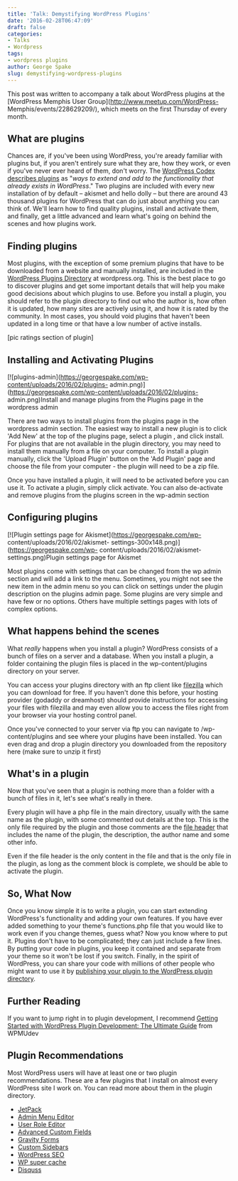 ```yaml
---
title: 'Talk: Demystifying WordPress Plugins'
date: '2016-02-28T06:47:09'
draft: false
categories:
- Talks
- Wordpress
tags:
- wordpress plugins
author: George Spake
slug: demystifying-wordpress-plugins
---
```


This post was written to accompany a talk about WordPress plugins at the
[WordPress Memphis User Group](http://www.meetup.com/WordPress-
Memphis/events/228629209/), which meets on the first Thursday of every month.

## What are plugins

Chances are, if you've been using WordPress, you're aready familiar with
plugins but, if you aren't entirely sure what they are, how they work, or even
if you've never ever heard of them, don't worry. The [WordPress Codex
describes plugins](https://codex.wordpress.org/Plugins) as "_ways to extend
and add to the functionality that already exists in WordPress_." Two plugins
are included with every new installation of by default – akismet and hello
dolly – but there are around 43 thousand plugins for WordPress that can do
just about anything you can think of. We'll learn how to find quality plugins,
install and activate them, and finally, get a little advanced and learn what's
going on behind the scenes and how plugins work.

## Finding plugins

Most plugins, with the exception of some premium plugins that have to be
downloaded from a website and manually installed, are included in the
[WordPress Plugins Directory](https://wordpress.org/plugins/) at
wordpress.org. This is the best place to go to discover plugins and get some
important details that will help you make good decisions about which plugins
to use. Before you install a plugin, you should refer to the plugin directory
to find out who the author is, how often it is updated, how many sites are
actively using it, and how it is rated by the community. In most cases, you
should void plugins that haven't been updated in a long time or that have a
low number of active installs.

[pic ratings section of plugin]

## Installing and Activating Plugins

[![plugins-admin](https://georgespake.com/wp-content/uploads/2016/02/plugins-
admin.png)](https://georgespake.com/wp-content/uploads/2016/02/plugins-
admin.png)Install and manage plugins from the Plugins page in the wordpress
admin

There are two ways to install plugins from the plugins page in the wordpress
admin section. The easiest way to install a new plugin is to click 'Add New'
at the top of the plugins page, select a plugin , and click install. For
plugins that are not available in the plugin directory, you may need to
install them manually from a file on your computer. To install a plugin
manually, click the 'Upload Plugin' button on the 'Add Plugin' page and choose
the file from your computer - the plugin will need to be a zip file.

Once you have installed a plugin, it will need to be activated before you can
use it. To activate a plugin, simply click activate. You can also de-activate
and remove plugins from the plugins screen in the wp-admin section

## Configuring plugins

[![Plugin settings page for Akismet](https://georgespake.com/wp-
content/uploads/2016/02/akismet-
settings-300x148.png)](https://georgespake.com/wp-
content/uploads/2016/02/akismet-settings.png)Plugin settings page for Akismet

Most plugins come with settings that can be changed from the wp admin section
and will add a link to the menu. Sometimes, you might not see the new item in
the admin menu so you can click on settings under the plugin description on
the plugins admin page. Some plugins are very simple and have few or no
options. Others have multiple settings pages with lots of complex options.

## What happens behind the scenes

What _really_ happens when you install a plugin? WordPress consists of a bunch
of files on a server and a database. When you install a plugin, a folder
containing the plugin files is placed in the wp-content/plugins  directory on
your server.

You can access your plugins directory with an ftp client like
[filezilla](https://filezilla-project.org/) which you can download for free.
If you haven't done this before, your hosting provider (godaddy or dreamhost)
should provide instructions for accessing your files with filezilla and may
even allow you to access the files right from your browser via your hosting
control panel.

Once you've connected to your server via ftp you can navigate to /wp-
content/plugins and see where your plugins have been installed. You can even
drag and drop a plugin directory you downloaded from the repository here (make
sure to unzip it first)

## What's in a plugin

Now that you've seen that a plugin is nothing more than a folder with a bunch
of files in it, let's see what's really in there.

Every plugin will have a php file in the main directory, usually with the same
name as the plugin, with some commented out details at the top. This is the
only file required by the plugin and those comments are the [file
header](https://codex.wordpress.org/File_Header) that includes the name of the
plugin, the description, the author name and some other info.

Even if the file header is the only content in the file and that is the only
file in the plugin, as long as the comment block is complete, we should be
able to activate the plugin.

## So, What Now

Once you know simple it is to write a plugin, you can start extending
WordPress's functionality and adding your own features. If you have ever added
something to your theme's functions.php file that you would like to work even
if you change themes, guess what? Now you know where to put it. Plugins don't
have to be complicated; they can just include a few lines. By putting your
code in plugins, you keep it contained and separate from your theme so it
won't be lost if you switch. Finally, in the spirit of WordPress, you can
share your code with millions of other people who might want to use it by
[publishing your plugin to the WordPress plugin
directory](https://codex.wordpress.org/Plugin_Submission_and_Promotion).

## Further Reading

If you want to jump right in to plugin development, I recommend [Getting
Started with WordPress Plugin Development: The Ultimate
Guide](https://premium.wpmudev.org/blog/wordpress-plugin-development-guide/)
from WPMUdev

## Plugin Recommendations

Most WordPress users will have at least one or two plugin recommendations.
These are a few plugins that I install on almost every WordPress site I work
on. You can read more about them in the plugin directory.

  * [JetPack](https://wordpress.org/plugins/jetpack/)
  * [Admin Menu Editor](https://wordpress.org/plugins/admin-menu-editor/)
  * [User Role Editor](https://wordpress.org/plugins/user-role-editor/)
  * [Advanced Custom Fields](http://www.advancedcustomfields.com/)
  * [Gravity Forms](http://www.gravityforms.com/)
  * [Custom Sidebars](https://wordpress.org/plugins/custom-sidebars/)
  * [WordPress SEO](https://wordpress.org/plugins/wordpress-seo/)
  * [WP super cache](https://wordpress.org/plugins/wp-super-cache/)
  * [Disquss](https://wordpress.org/plugins/disqus-comment-system/)
